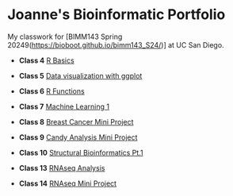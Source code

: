 # Joanne's Bioinformatic Portfolio
My classwork for [BIMM143 Spring 20249(https://bioboot.github.io/bimm143_S24/)] at UC San Diego.

- **Class 4** [R Basics](https://github.com/joeoe1114/bimm143_github/blob/main/class04/bimm-143-class-4.pdf)

- **Class 5** [Data visualization with ggplot](class05/class05.md)

- **Class 6** [R Functions](class06/class06.md)

- **Class 7** [Machine Learning 1](class07/class07.md)

- **Class 8** [Breast Cancer Mini Project]()

- **Class 9** [Candy Analysis Mini Project]()

- **Class 10** [Structural Bioinformatics Pt.1]()

- **Class 13** [RNAseq Analysis]()

- **Class 14** [RNAseq Mini Project]()
